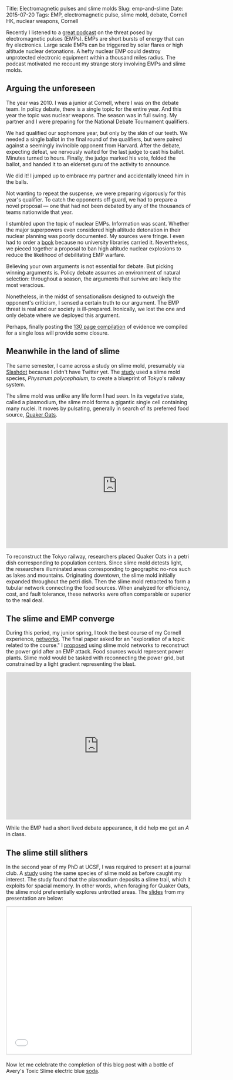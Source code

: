 Title: Electromagnetic pulses and slime molds
Slug: emp-and-slime
Date: 2015-07-20
Tags: EMP, electromagnetic pulse, slime mold, debate, Cornell HK, nuclear weapons, Cornell

Recently I listened to a [great podcast](https://youtu.be/DcqJl6dRu-A "Former CIA Director: We're Not Doing Nearly Enough To Protect Against The EMP Threat") on the threat posed by electromagnetic pulses (EMPs). EMPs are short bursts of energy that can fry electronics. Large scale EMPs can be triggered by solar flares or high altitude nuclear detonations. A hefty nuclear EMP could destroy unprotected electronic equipment within a thousand miles radius. The podcast motivated me recount my strange story involving EMPs and slime molds.

## Arguing the unforeseen

The year was 2010. I was a junior at Cornell, where I was on the debate team. In policy debate, there is a single topic for the entire year. And this year the topic was nuclear weapons. The season was in full swing. My partner and I were preparing for the National Debate Tournament qualifiers.

We had qualified our sophomore year, but only by the skin of our teeth. We needed a single ballot in the final round of the qualifiers, but were paired against a seemingly invincible opponent from Harvard. After the debate, expecting defeat, we nervously waited for the last judge to cast his ballot. Minutes turned to hours. Finally, the judge marked his vote, folded the ballot, and handed it to an elderset guru of the activity to announce.

We did it! I jumped up to embrace my partner and accidentally kneed him in the balls.

Not wanting to repeat the suspense, we were preparing vigorously for this year's qualifier. To catch the opponents off guard, we had to prepare a novel proposal — one that had not been debated by any of the thousands of teams nationwide that year.

I stumbled upon the topic of nuclear EMPs. Information was scant. Whether the major superpowers even considered high altitude detonation in their nuclear planning was poorly documented. My sources were fringe. I even had to order a [book](http://amzn.com/0964764369 "High-Altitude Nuclear War by John Lewallen") because no university libraries carried it. Nevertheless, we pieced together a proposal to ban high altitude nuclear explosions to reduce the likelihood of debilitating EMP warfare.

Believing your own arguments is not essential for debate. But picking winning arguments is. Policy debate assumes an environment of natural selection: throughout a season, the arguments that survive are likely the most veracious.

Nonetheless, in the midst of sensationalism designed to outweigh the opponent's criticism, I sensed a certain truth to our argument. The EMP threat is real and our society is ill-prepared. Ironically, we lost the one and only debate where we deployed this argument.

Perhaps, finally posting the [130 page compilation](https://doi.org/10.6084/m9.figshare.1487717 "Cornell HKs EMP affirmative from the 2009-2010 collegiate policy debate season") of evidence we compiled for a single loss will provide some closure.

## Meanwhile in the land of slime

The same semester, I came across a study on slime mold, presumably via [Slashdot](http://science.slashdot.org/story/10/01/22/1715229/slime-mold-could-lead-to-better-tech "Slime Mold Could Lead To Better Tech") because I didn't have Twitter yet. The [study](https://doi.org/10.1126/science.1177894 "Rules for Biologically Inspired Adaptive Network Design") used a slime mold species, *Physarum polycephalum*, to create a blueprint of Tokyo's railway system.

The slime mold was unlike any life form I had seen. In its vegetative state, called a plasmodium, the slime mold forms a gigantic single cell containing many nuclei. It moves by pulsating, generally in search of its preferred food source, [Quaker Oats](http://www.quakeroats.com/ "Quaker Oats Homepage").

<p><div class="videoWrapper"><iframe width="604" height="340" src="https://www.youtube.com/embed/lls27hu03yw?start=10&feature=oembed&rel=0&theme=light&showinfo=0&autohide=1" frameborder="0" allowfullscreen></iframe></div></p>

To reconstruct the Tokyo railway, researchers placed Quaker Oats in a petri dish corresponding to population centers. Since slime mold detests light, the researchers illuminated areas corresponding to geographic no-nos such as lakes and mountains. Originating downtown, the slime mold initially expanded throughout the petri dish. Then the slime mold retracted to form a tubular network connecting the food sources. When analyzed for efficiency, cost, and fault tolerance, these networks were often comparable or superior to the real deal.

## The slime and EMP converge

During this period, my junior spring, I took the best course of my Cornell experience, [networks](https://courses.cit.cornell.edu/info2040_2010sp/ "Computer Science 2850, Cornell University, Spring 2010"). The final paper asked for an "exploration of a topic related to the course." I [proposed](https://doi.org/10.6084/m9.figshare.1488841 "Biologically inspired designs for restoring power transmission after an electromagnetic pulse attack") using slime mold networks to reconstruct the power grid after an EMP attack. Food sources would represent power plants. Slime mold would be tasked with reconnecting the power grid, but constrained by a light gradient representing the blast.

<p><iframe src="http://wl.figshare.com/articles/1488841/embed?show_title=0" width="100%" height="400" frameborder="0"></iframe></p>

While the EMP had a short lived debate appearance, it did help me get an *A* in class.

## The slime still slithers

In the second year of my PhD at UCSF, I was required to present at a journal club. A [study](https://doi.org/10.1073/pnas.1215037109 "Slime mold uses an externalized spatial memory to navigate in complex environments") using the same species of slime mold as before caught my interest. The study found that the plasmodium deposits a slime trail, which it exploits for spacial memory. In other words, when foraging for Quaker Oats, the slime mold preferentially explores untrotted areas. The [slides](http://www.slideshare.net/himmelstein/slime-mold-short "Intelligent slime mold, but can it remember?") from my presentation are below:

<iframe src="//www.slideshare.net/slideshow/embed_code/key/aQgbr1daU3tMIz" width="100%" height="400" frameborder="0" marginwidth="0" marginheight="0" scrolling="no" style="border:1px solid #CCC; border-width:1px; margin-bottom:5px; max-width: 100%;" allowfullscreen> </iframe>

Now let me celebrate the completion of this blog post with a bottle of Avery's Toxic Slime electric blue [soda](http://www.averysoda.com/TotallyGrossSoda.html "Avery's Totally Gross Sodas").
